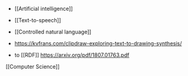   - [[Artificial intelligence]]
  - [[Text-to-speech]]
  -  [[Controlled natural language]]

  - https://kvfrans.com/clipdraw-exploring-text-to-drawing-synthesis/
  - to [[RDF]] https://arxiv.org/pdf/1807.01763.pdf

[[Computer Science]]
